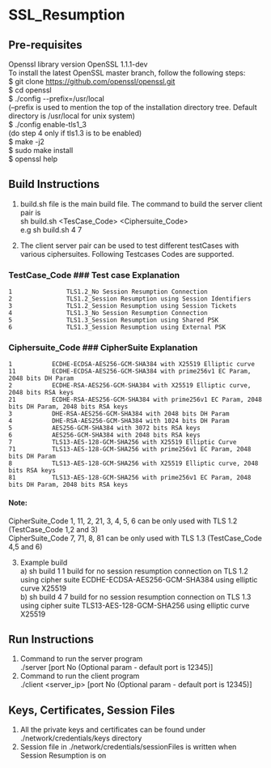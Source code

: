 # SSL_Resumption

## Pre-requisites
Openssl library version OpenSSL 1.1.1-dev <br />
To install the latest OpenSSL master branch, follow the following steps: <br />
$ git clone https://github.com/openssl/openssl.git <br />
$ cd openssl <br />
$ ./config --prefix=/usr/local <br />
(–prefix is used to mention the top of the installation directory tree. Default directory is /usr/local for unix system) <br />
$ ./config enable-tls1_3 <br />
(do step 4 only if tls1.3 is to be enabled) <br />
$ make -j2 <br />
$ sudo make install <br />
$ openssl help <br />

## Build Instructions
1) build.sh file is the main build file. The command to build the server client pair is <br />
	sh build.sh <TesCase_Code> <Ciphersuite_Code> <br />
	e.g sh build.sh 4 7 <br />
	
2) The client server pair can be used to test different testCases with various ciphersuites. Following Testcases Codes are supported. <br />
### TestCase_Code 				### Test case Explanation
	1				TLS1.2_No Session Resumption Connection
	2				TLS1.2_Session Resumption using Session Identifiers
	3				TLS1.2_Session Resumption using Session Tickets
	4				TLS1.3_No Session Resumption Connection
	5				TLS1.3_Session Resumption using Shared PSK
	6				TLS1.3_Session Resumption using External PSK
							
### Ciphersuite_Code				### CipherSuite Explanation
	1			ECDHE-ECDSA-AES256-GCM-SHA384 with X25519 Elliptic curve
	11			ECDHE-ECDSA-AES256-GCM-SHA384 with prime256v1 EC Param, 2048 bits DH Param
	2			ECDHE-RSA-AES256-GCM-SHA384 with X25519 Elliptic curve, 2048 bits RSA keys
	21			ECDHE-RSA-AES256-GCM-SHA384 with prime256v1 EC Param, 2048 bits DH Param, 2048 bits RSA keys
	3			DHE-RSA-AES256-GCM-SHA384 with 2048 bits DH Param
	4			DHE-RSA-AES256-GCM-SHA384 with 1024 bits DH Param
	5			AES256-GCM-SHA384 with 3072 bits RSA keys
	6			AES256-GCM-SHA384 with 2048 bits RSA keys
	7			TLS13-AES-128-GCM-SHA256 with X25519 Elliptic Curve
	71			TLS13-AES-128-GCM-SHA256 with prime256v1 EC Param, 2048 bits DH Param
	8			TLS13-AES-128-GCM-SHA256 with X25519 Elliptic curve, 2048 bits RSA keys
	81			TLS13-AES-128-GCM-SHA256 with prime256v1 EC Param, 2048 bits DH Param, 2048 bits RSA keys

#### Note: 
CipherSuite_Code 1, 11, 2, 21, 3, 4, 5, 6 can be only used with TLS 1.2 (TestCase_Code 1,2 and 3) <br />
CipherSuite_Code 7, 71, 8, 81 can be only used with TLS 1.3 (TestCase_Code 4,5 and 6) <br />

3) Example build <br />
a) sh build 1 1 	build for no session resumption connection on TLS 1.2 using cipher suite ECDHE-ECDSA-AES256-GCM-SHA384 using elliptic curve X25519 <br />
b) sh build 4 7		build for no session resumption connection on TLS 1.3 using cipher suite TLS13-AES-128-GCM-SHA256 using elliptic curve X25519 <br />
								

## Run Instructions
1) Command to run the server program <br />
	./server [port No (Optional param - default port is 12345)] <br />
2) Command to run the client program <br />
	./client <server_ip> [port No (Optional param - default port is 12345)] <br />
	
## Keys, Certificates, Session Files
1) All the private keys and certificates can be found under ./network/credentials/keys directory <br />
2) Session file in ./network/credentials/sessionFiles is written when Session Resumption is on <br />




